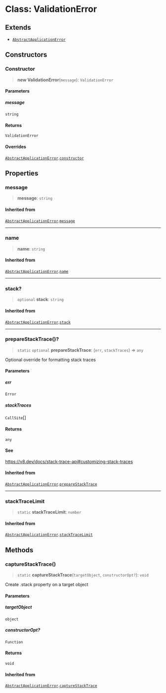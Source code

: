 # Class: ValidationError

## Extends

- [`AbstractApplicationError`](/libraries/common-application/Class.AbstractApplicationError.md)

## Constructors

<a id="constructor"></a>

### Constructor

> **new ValidationError**(`message`): `ValidationError`

#### Parameters

##### message

`string`

#### Returns

`ValidationError`

#### Overrides

[`AbstractApplicationError`](/libraries/common-application/Class.AbstractApplicationError.md).[`constructor`](/libraries/common-application/Class.AbstractApplicationError.md#constructor)

## Properties

<a id="message"></a>

### message

> **message**: `string`

#### Inherited from

[`AbstractApplicationError`](/libraries/common-application/Class.AbstractApplicationError.md).[`message`](/libraries/common-application/Class.AbstractApplicationError.md#message)

***

<a id="name"></a>

### name

> **name**: `string`

#### Inherited from

[`AbstractApplicationError`](/libraries/common-application/Class.AbstractApplicationError.md).[`name`](/libraries/common-application/Class.AbstractApplicationError.md#name)

***

<a id="stack"></a>

### stack?

> `optional` **stack**: `string`

#### Inherited from

[`AbstractApplicationError`](/libraries/common-application/Class.AbstractApplicationError.md).[`stack`](/libraries/common-application/Class.AbstractApplicationError.md#stack)

***

<a id="preparestacktrace"></a>

### prepareStackTrace()?

> `static` `optional` **prepareStackTrace**: (`err`, `stackTraces`) => `any`

Optional override for formatting stack traces

#### Parameters

##### err

`Error`

##### stackTraces

`CallSite`[]

#### Returns

`any`

#### See

https://v8.dev/docs/stack-trace-api#customizing-stack-traces

#### Inherited from

[`AbstractApplicationError`](/libraries/common-application/Class.AbstractApplicationError.md).[`prepareStackTrace`](/libraries/common-application/Class.AbstractApplicationError.md#preparestacktrace)

***

<a id="stacktracelimit"></a>

### stackTraceLimit

> `static` **stackTraceLimit**: `number`

#### Inherited from

[`AbstractApplicationError`](/libraries/common-application/Class.AbstractApplicationError.md).[`stackTraceLimit`](/libraries/common-application/Class.AbstractApplicationError.md#stacktracelimit)

## Methods

<a id="capturestacktrace"></a>

### captureStackTrace()

> `static` **captureStackTrace**(`targetObject`, `constructorOpt?`): `void`

Create .stack property on a target object

#### Parameters

##### targetObject

`object`

##### constructorOpt?

`Function`

#### Returns

`void`

#### Inherited from

[`AbstractApplicationError`](/libraries/common-application/Class.AbstractApplicationError.md).[`captureStackTrace`](/libraries/common-application/Class.AbstractApplicationError.md#capturestacktrace)
